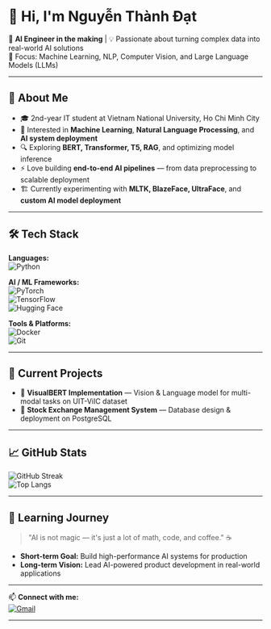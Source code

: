 # 👋 Hi, I'm Nguyễn Thành Đạt  

🚀 **AI Engineer in the making** | 💡 Passionate about turning complex data into real-world AI solutions  
🎯 Focus: Machine Learning, NLP, Computer Vision, and Large Language Models (LLMs)  

---

## 🧠 About Me  
- 🎓 2nd-year IT student at Vietnam National University, Ho Chi Minh City  
- 🤖 Interested in **Machine Learning**, **Natural Language Processing**, and **AI system deployment**  
- 🔍 Exploring **BERT, Transformer, T5, RAG**, and optimizing model inference  
- ⚡ Love building **end-to-end AI pipelines** — from data preprocessing to scalable deployment  
- 🏗 Currently experimenting with **MLTK, BlazeFace, UltraFace**, and **custom AI model deployment**  

---

## 🛠 Tech Stack  

**Languages:**  
![Python](https://img.shields.io/badge/Python-3776AB?logo=python&logoColor=fff)  

**AI / ML Frameworks:**  
![PyTorch](https://img.shields.io/badge/PyTorch-EE4C2C?logo=pytorch&logoColor=fff)  
![TensorFlow](https://img.shields.io/badge/TensorFlow-FF6F00?logo=tensorflow&logoColor=fff)  
![Hugging Face](https://img.shields.io/badge/HuggingFace-FFD21E?logo=huggingface&logoColor=000)  

**Tools & Platforms:**  
![Docker](https://img.shields.io/badge/Docker-2496ED?logo=docker&logoColor=fff)  
![Git](https://img.shields.io/badge/Git-F05032?logo=git&logoColor=fff)  

---

## 📌 Current Projects  
- 🔹 **VisualBERT Implementation** — Vision & Language model for multi-modal tasks on UIT-ViIC dataset
- 🔹 **Stock Exchange Management System** — Database design & deployment on PostgreSQL
---

## 📈 GitHub Stats  
![GitHub Streak](https://github-readme-streak-stats.herokuapp.com/?user=YOUR_USERNAME&theme=radical)  
![Top Langs](https://github-readme-stats.vercel.app/api/top-langs/?username=thanhdatnguyentk&layout=compact&theme=radical)  

---

## 🌱 Learning Journey  
> "AI is not magic — it's just a lot of math, code, and coffee." ☕  

- **Short-term Goal:** Build high-performance AI systems for production  
- **Long-term Vision:** Lead AI-powered product development in real-world applications  

---

📫 **Connect with me:**  
[![Gmail](https://img.shields.io/badge/Email-D14836?logo=gmail&logoColor=fff)](mailto:23520261@gm.uit.edu.vn)  

---
